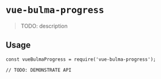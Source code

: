 # `vue-bulma-progress`

> TODO: description

## Usage

```
const vueBulmaProgress = require('vue-bulma-progress');

// TODO: DEMONSTRATE API
```

